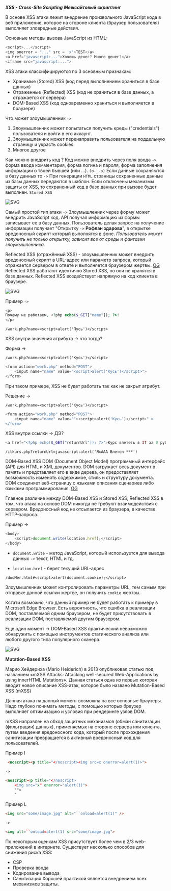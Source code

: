 *__XSS - Cross-Site Scripting__*
*__Межсайтовый скриптинг__*

В основе XSS атаки лежит внедрение произвольного JavaScript кода в веб приложение, которое на стороне клиента (браузер пользователя) выполняет зловредные действия.

Основные методы вызова JavaScript из HTML:
```JavaScript
<script>...</script>
<img onerror = "..." src = 'x'>TEST</a>
<a href="javascript:...">Хочешь денег? Много денег?</a>
<iframe src="javascript:...">
```

XSS атаки классифицируются по 3 основным признакам:
- Хранимые (Stored) XSS (код перед выполнением храниться в базе данных)
- Отраженные (Reflected) XSS (код не храниться в базе данных, а отражается от сервера)
- DOM-Based XSS (код одновременно храниться и выполняется в браузере)

Что может злоумышленник `->`
1. Злоумышленник может попытаться получить креды ("credentials") пользователя и войти в его аккаунт.
2. Злоумышленник может перенаправить пользователя на поддельную страницу и украсть cookies.
3. Многое другое

Как можно внедрить код ? Код можно внедрить через поля ввода `->` форма ввода комментария, форма логина и пароля, форма заполнения информации о твоей бывшей (или …). `(o-_-o)` Если данные сохраняются в базу данных то `->` При генерации `HTML` страницы сохраненные данные из базы данных передаются в шаблон. Если отключены механизмы защиты от XSS, то сохраненный код в базе данных при вызове будет выполнен. `Stored XSS`

![SVG](diagrams/StoredXSS.svg)

Самый простой тип атаки `->` Злоумышленник через форму может внедрить JavaScript код. API получая информацию из формы записывает ее в базу данных. Пользователь делая запрос на получение информации получает "Открытку `->` **Рофлан здарова**", в открытке  вредоносный скрипт который выполнятся в фоне. _Пользователь может получить не только открытку, зависит все от среды и фантазии злоумышленника._

Reflected XSS (отражённый XSS) -  злоумышленник может внедрить вредоносный скрипт в URL-адрес или параметр запроса, который отражается сервером в ответе и выполняется браузером жертвы. [OG](https://www.securitylab.ru/glossary/reflected_xss/#:~:text=Reflected%20XSS%20(%D0%BE%D1%82%D1%80%D0%B0%D0%B6%D1%91%D0%BD%D0%BD%D1%8B%D0%B9%20XSS)%20%2D%20%D1%8D%D1%82%D0%BE%20%D0%B2%D0%B8%D0%B4%20XSS%2D%D0%B0%D1%82%D0%B0%D0%BA%D0%B8%20(Cross%20Site%20Scripting%2C%20XSS)%2C%20%D0%BF%D1%80%D0%B8%20%D0%BA%D0%BE%D1%82%D0%BE%D1%80%D0%BE%D0%B9%20%D1%85%D0%B0%D0%BA%D0%B5%D1%80%20%D0%B2%D0%BD%D0%B5%D0%B4%D1%80%D1%8F%D0%B5%D1%82%20%D0%B2%D1%80%D0%B5%D0%B4%D0%BE%D0%BD%D0%BE%D1%81%D0%BD%D1%8B%D0%B9%20%D1%81%D0%BA%D1%80%D0%B8%D0%BF%D1%82%20%D0%B2%20URL%2D%D0%B0%D0%B4%D1%80%D0%B5%D1%81%20%D0%B8%D0%BB%D0%B8%20%D0%BF%D0%B0%D1%80%D0%B0%D0%BC%D0%B5%D1%82%D1%80%20%D0%B7%D0%B0%D0%BF%D1%80%D0%BE%D1%81%D0%B0%2C%20%D0%BA%D0%BE%D1%82%D0%BE%D1%80%D1%8B%D0%B9%20%D0%BE%D1%82%D1%80%D0%B0%D0%B6%D0%B0%D0%B5%D1%82%D1%81%D1%8F%20%D1%81%D0%B5%D1%80%D0%B2%D0%B5%D1%80%D0%BE%D0%BC%20%D0%B2%20%D0%BE%D1%82%D0%B2%D0%B5%D1%82%D0%B5%20%D0%B8%20%D0%B2%D1%8B%D0%BF%D0%BE%D0%BB%D0%BD%D1%8F%D0%B5%D1%82%D1%81%D1%8F%20%D0%B1%D1%80%D0%B0%D1%83%D0%B7%D0%B5%D1%80%D0%BE%D0%BC%20%D0%B6%D0%B5%D1%80%D1%82%D0%B2%D1%8B.) Reflected XSS работают идентично Stored XSS, но они не хранятся в базе данных.  Reflected XSS воздействует напрямую на код клиента в браузере.

![SVG](diagrams/ReflectedXSS.svg)

Пример `->`

```PHP
<p>
Почему не работаем, <?php echo($_GET["name"]); ?>!
</p>
```

```URL
/work.php?name=<script>alert('Пусь')</script>
```

XSS внутри значения атрибута -> что тогда?

Форма ->
```URL
/work.php?name=<script>alert('Кусь')</script>
```

```PHP
<form action="work.php" method="POST">
	<input name="name" value="<script>alert('Кусь')</script>">
</form>
```

При таком примере, XSS не будет работать так как не закрыт атрибут.

Решение ->

```URL
/work.php?name=<script>alert('Кусь')</script>
```

```PHP
<form action="work.php" method="POST">
	<input name="name" value=""><script>alert('Кусь')</script>" >
</form>
```

XSS внутри ссылки -> ДЭ?

```PHP
<a href="<?php echo($_GET["returnUrl"]); ?>">Курс влететь в IT за 0 рублей </a>
```

```URL
/itkurs.php?returnUrl=javascript:alert('ЯхААА Влетел ***')
```


DOM-Based XSS
DOM (Document Object Model)  программный интерфейс (API) для HTML и XML документов. DOM загружает весь документ в память и представляет его в виде дерева, он предоставляет возможность изменять содержимое, стиль и структуру документа. DOM соединяет веб-страницу с языками описания сценариев либо языками программирования. [OG](https://developer.mozilla.org/ru/docs/Web/API/Document_Object_Model/Introduction)

Главное различие между DOM-Based XSS и Stored XSS, Reflected XSS в том, что атака на основе DOM никогда не требуют взаимодействия с сервером. Вредоносный код не отсылается из браузера, в качестве HTTP-запроса.

Пример ->

```JavaScript
<body> 
	<script>document.write(location.href);</script> 
</body>
```

- `document.write` - метод JavaScript, который используется для вывода данных `->` текст, HTML и тд.

- `location.href` - берет текущий URL-адрес 

```URL
/dooMer.html#<script>alert(document.cookie);</script>
```

Злоумышленник может контролировать параметры URL, тем самым при отправке данной ссылки жертве, он получить `cookie` жертвы.

Кстати возможно, что данный пример не будет работать к примеру в Microsoft Edge Browser. Есть вероятность, что ошибка в реализации DOM, поставляемой одним браузером, не будет присутствовать в реализации DOM, поставляемой другим браузером.

Еще один момент -> DOM-Based XSS практический невозможно обнаружить с помощью инструментов статического анализа или любого другого типа популярного сканера.

![SVG](diagrams/DomBasedXSS.svg)


**Mutation-Based XSS**

Марио Хейдериха (Mario Heiderich) в 2013 опубликовал статью под названием «mXSS Attacks: Attacking well-secured Web-Applications by using innerHTML Mutations». Данная статься одна из первых которая вводит новое описание XSS-атак, которое было названо 
Mutation-Based XSS (mXSS)

Данная атака на данный момент возможна на все основные браузеры. Надо глубоко понимать методы, с помощью которых браузер выполняет оптимизацию и условия при рендеринге узлов DOM. 

mXSS направлен на обход защитных механизмов (обман санитизации (фильтрации) данных), применяемых на стороне сервера или клиента, путем введения вредоносного кода, который после прохождения санитизации превращается в активный вредоносный код для пользователей.

Пример I

```HTML
 <noscript><p title="</noscript><img src=x onerror=alert(1)>">
```
`->`
```HTML
<noscript><p title="</noscript>
    <img src="x" onerror="alert(1)">
    "">
    "
```

Пример L

```HTML
<img src="some/image.jpg" alt="``onload=alert(1)" />
```
`->`
```HTML
<img alt=``onload=alert(1) src="some/image.jpg">
```



По некоторым оценкам XSS присутствует более чем в 2/3 web-приложений в интернете.
Существует несколько способов для снижения риска XSS: 
- CSP
- Проверка ввода 
- Кодирование вывода 
- Санитизация
Хорошей практикой является внедрением всех механизмов защиты.
